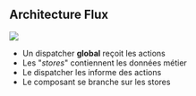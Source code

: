## Architecture Flux

![](images/flux-schema.png)

* Un dispatcher **global** reçoit les actions
* Les "*stores*" contiennent les données métier
* Le dispatcher les informe des actions
* Le composant se branche sur les stores
